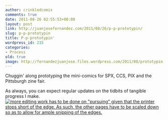```yaml
---
author: crinkledcomix
comments: true
date: 2011-08-26 02:55:53+00:00
layout: post
link: http://juanjosefernandez.com/2011/08/26/p-p-prototypin/
slug: p-p-prototypin
title: P-p-prototypin'
wordpress_id: 215
categories:
- Process
old: true
image: http://fernandezjuanjose.files.wordpress.com/2011/08/prototypin.jpeg
---
```


Chuggin' along prototyping the mini-comics for SPX, CCS, PIX and the Pittsburgh zine fair.

As always, you can expect regular updates on the tidbits of tangible progress I make.[![more editing work has to be done on "pursuing" given that the printer stops short of the edge. As such, the other pages have to be scaled down so as to allow for ample snipping of the edges.](http://fernandezjuanjose.files.wordpress.com/2011/08/prototypin.jpeg?w=761)](http://fernandezjuanjose.files.wordpress.com/2011/08/prototypin.jpeg)
